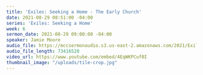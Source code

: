 ```yaml
---
title: 'Exiles: Seeking a Home - The Early Church'
date: 2021-08-29 08:51:00 -04:00
series: 'Exiles: Seeking a Home'
week: 6
sermon_date: 2021-08-29 09:00:00 -04:00
speaker: Jamie Moore
audio_file: https://mccsermonaudio.s3.us-east-2.amazonaws.com/2021/Exiles/Exiles+Week+6.mp3
audio_file_length: 73416520
video_url: https://www.youtube.com/embed/4EqWKPCuf0I
thumbnail_image: "/uploads/tile-crop.jpg"
---
```


